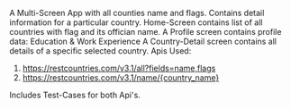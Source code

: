 A Multi-Screen App with all counties name and flags. Contains detail information for a particular country.
Home-Screen contains list of all countries with flag and its offician name.
A Profile screen contains profile data: Education & Work Experience
A Country-Detail screen contains all details of a specific selected country.
Apis Used:
1. https://restcountries.com/v3.1/all?fields=name,flags
2. https://restcountries.com/v3.1/name/{country_name}

Includes Test-Cases for both Api's.
